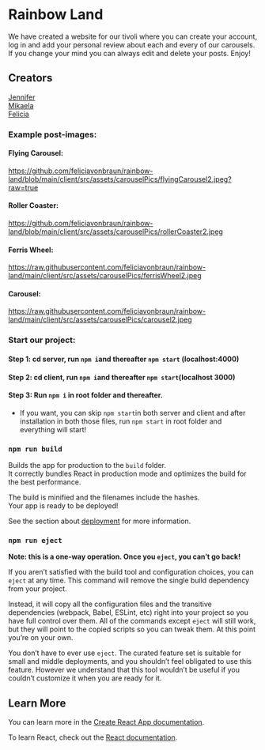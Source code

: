 # Rainbow Land 

We have created a website for our tivoli where you can create your account, log in and add your personal review about each and every of our carousels. If you change your mind you can always edit and delete your posts. Enjoy! 

## Creators
[Jennifer](https://github.com/JenniferTendell)<br>
[Mikaela](https://github.com/MikaelaAnd)<br>
[Felicia](https://github.com/feliciavonbraun)

### Example post-images: 
#### Flying Carousel:
https://github.com/feliciavonbraun/rainbow-land/blob/main/client/src/assets/carouselPics/flyingCarousel2.jpeg?raw=true <br>
#### Roller Coaster:
https://github.com/feliciavonbraun/rainbow-land/blob/main/client/src/assets/carouselPics/rollerCoaster2.jpeg <br>
#### Ferris Wheel: 
https://raw.githubusercontent.com/feliciavonbraun/rainbow-land/main/client/src/assets/carouselPics/ferrisWheel2.jpeg <br>
#### Carousel:
https://raw.githubusercontent.com/feliciavonbraun/rainbow-land/main/client/src/assets/carouselPics/carousel2.jpeg <br>

### Start our project: 

#### Step 1: cd server, run `npm i`and thereafter `npm start` (localhost:4000)<br>
#### Step 2: cd client, run `npm i`and thereafter `npm start`(localhost 3000)<br>
#### Step 3: Run `npm i` in root folder <rainbow-land> and thereafter. 
 
 - If you want, you can skip `npm start`in both server and client and after installation in both those files, run `npm start`
  in root folder and everything will start!


### `npm run build`

Builds the app for production to the `build` folder.\
It correctly bundles React in production mode and optimizes the build for the best performance.

The build is minified and the filenames include the hashes.\
Your app is ready to be deployed!

See the section about [deployment](https://facebook.github.io/create-react-app/docs/deployment) for more information.

### `npm run eject`

**Note: this is a one-way operation. Once you `eject`, you can’t go back!**

If you aren’t satisfied with the build tool and configuration choices, you can `eject` at any time. This command will remove the single build dependency from your project.

Instead, it will copy all the configuration files and the transitive dependencies (webpack, Babel, ESLint, etc) right into your project so you have full control over them. All of the commands except `eject` will still work, but they will point to the copied scripts so you can tweak them. At this point you’re on your own.

You don’t have to ever use `eject`. The curated feature set is suitable for small and middle deployments, and you shouldn’t feel obligated to use this feature. However we understand that this tool wouldn’t be useful if you couldn’t customize it when you are ready for it.

## Learn More

You can learn more in the [Create React App documentation](https://facebook.github.io/create-react-app/docs/getting-started).

To learn React, check out the [React documentation](https://reactjs.org/).
